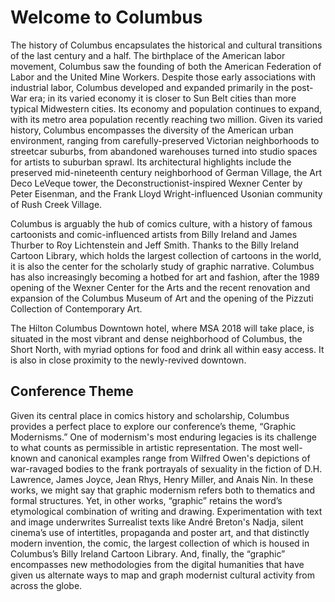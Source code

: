 <div class="padder">
</div>

<div id="begin"></div>

# Welcome to Columbus

The history of Columbus encapsulates the historical and cultural transitions of the last century and a half.  The birthplace of the American labor movement, Columbus saw the founding of both the American Federation of Labor and the United Mine Workers.  Despite those early associations with industrial labor, Columbus developed and expanded primarily in the post-War era; in its varied economy it is closer to Sun Belt cities than more typical Midwestern cities.  Its economy and population continues to expand, with its metro area population recently reaching two million.  Given its varied history, Columbus encompasses the diversity of the American urban environment, ranging from carefully-preserved Victorian neighborhoods to streetcar suburbs, from abandoned warehouses turned into studio spaces for artists to suburban sprawl.  Its architectural highlights include the preserved mid-nineteenth century neighborhood of German Village, the Art Deco LeVeque tower, the Deconstructionist-inspired Wexner Center by Peter Eisenman, and the Frank Lloyd Wright-influenced Usonian community of Rush Creek Village.



Columbus is arguably the hub of comics culture, with a history of famous cartoonists and comic-influenced artists from Billy Ireland and James Thurber to Roy Lichtenstein and Jeff Smith.  Thanks to the Billy Ireland Cartoon Library, which holds the largest collection of cartoons in the world, it is also the center for the scholarly study of graphic narrative.  Columbus has also increasingly becoming a hotbed for art and fashion, after the 1989 opening of the Wexner Center for the Arts and the recent renovation and expansion of the Columbus Museum of Art and the opening of the Pizzuti Collection of Contemporary Art.

The Hilton Columbus Downtown hotel, where MSA 2018 will take place, is situated in the most vibrant and dense neighborhood of Columbus, the Short North, with myriad options for food and drink all within easy access. It is also in close proximity to the newly-revived downtown.  

## Conference Theme

Given its central place in comics history and scholarship, Columbus provides a perfect place to explore our conference’s theme, “Graphic Modernisms.” One of modernism's most enduring legacies is its challenge to what counts as permissible in artistic representation. The most well-known and canonical examples range from Wilfred Owen's depictions of war-ravaged bodies to the frank portrayals of sexuality in the fiction of D.H. Lawrence, James Joyce, Jean Rhys, Henry Miller, and Anais Nin.  In these works, we might say that graphic modernism refers both to thematics and formal structures.  Yet, in other works, “graphic” retains the word’s etymological combination of writing and drawing.  Experimentation with text and image underwrites Surrealist texts like André Breton's Nadja, silent cinema’s use of intertitles, propaganda and poster art, and that distinctly modern invention, the comic, the largest collection of which is housed in Columbus’s Billy Ireland Cartoon Library.  And, finally, the “graphic” encompasses new methodologies from the digital humanities that have given us alternate ways to map and graph modernist cultural activity from across the globe. 